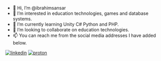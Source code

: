 - 👋 Hi, I’m @ibrahimsansar
- 👀 I’m interested in education technologies, games and database systems.
- 🌱 I’m currently learning Unity C# Python and PHP.
- 💞️ I’m looking to collaborate on education technologies.
- 📫 You can reach me from the social media addresses I have added below.

<!---
ibrahimsansar/ibrahimsansar is a ✨ special ✨ repository because its `README.md` (this file) appears on your GitHub profile.
You can click the Preview link to take a look at your changes.
--->
[![linkedin](https://img.shields.io/badge/Linkedin-000000?style=for-the-badge&logo=Linkedin&logoColor=white)](https://tr.linkedin.com/in/ibrahimsansar)
[![proton](https://img.shields.io/badge/protonmail-000000?style=for-the-badge&logo=ProtonMail&logoColor=white)](ibrahimsansar@protonmail.com)
